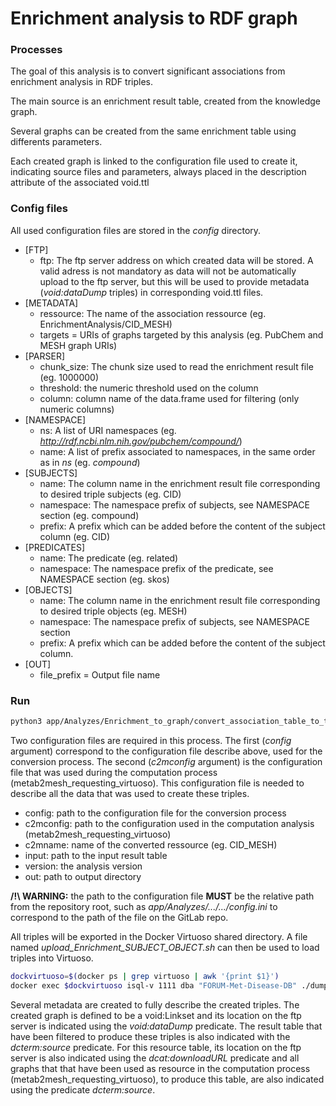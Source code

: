 # Enrichment analysis to RDF graph

### Processes

The goal of this analysis is to convert significant associations from enrichment analysis in RDF triples.

The main source is an enrichment result table, created from the knowledge graph.

Several graphs can be created from the same enrichment table using differents parameters.

Each created graph is linked to the configuration file used to create it, indicating source files and parameters, always placed in the description attribute of the associated void.ttl

### Config files

All used configuration files are stored in the *config* directory.

- [FTP]
  - ftp: The ftp server address on which created data will be stored. A valid adress is not mandatory as data will not be automatically upload to the ftp server, but this will be used to provide metadata (*void:dataDump* triples) in corresponding void.ttl files.
- [METADATA]
  - ressource: The name of the association ressource (eg. EnrichmentAnalysis/CID_MESH) 
  - targets = URIs of graphs targeted by this analysis (eg. PubChem and MESH graph URIs)
- [PARSER] 
  - chunk_size: The chunk size used to read the enrichment result file (eg. 1000000)
  - threshold: the numeric threshold used on the column
  - column: column name of the data.frame used for filtering (only numeric columns)
- [NAMESPACE]
  - ns: A list of URI namespaces (eg. *http://rdf.ncbi.nlm.nih.gov/pubchem/compound/*)
  - name: A list of prefix associated to namespaces, in the same order as in *ns* (eg. *compound*)
- [SUBJECTS]
  - name: The column name in the enrichment result file corresponding to desired triple subjects (eg. CID)
  - namespace: The namespace prefix of subjects, see NAMESPACE section (eg. compound)
  - prefix: A prefix which can be added before the content of the subject column (eg. CID)
- [PREDICATES]
  - name: The predicate (eg. related)
  - namespace: The namespace prefix of the predicate, see NAMESPACE section (eg. skos)
- [OBJECTS]
  - name: The column name in the enrichment result file corresponding to desired triple objects (eg. MESH)
  - namespace: The namespace prefix of subjects, see NAMESPACE section
  - prefix: A prefix which can be added before the content of the subject column.
- [OUT]
  - file_prefix = Output file name

### Run

```bash
python3 app/Analyzes/Enrichment_to_graph/convert_association_table_to_triples.py --config="path/to/config/conversion" --c2mconfig="path/to/config/computation" --c2mname="resource name" --input="path/to/input" --version="version" --out="path/to/out/dir"
```
Two configuration files are required in this process. The first (*config* argument) correspond to the configuration file describe above, used for the conversion process. The second (*c2mconfig* argument) is the configuration file that was used during the computation process (metab2mesh_requesting_virtuoso). This configuration file is needed to describe all the data that was used to create these triples.

- config: path to the configuration file for the conversion process
- c2mconfig: path to the configuration used in the computation analysis (metab2mesh_requesting_virtuoso)
- c2mname: name of the converted ressource (eg. CID_MESH)
- input: path to the input result table
- version: the analysis version
- out: path to output directory

**/!\ WARNING:** the path to the configuration file **MUST** be the relative path from the repository root, such as *app/Analyzes/.../.../config.ini* to correspond to the path of the file on the GitLab repo.

All triples will be exported in the Docker Virtuoso shared directory. A file named *upload_Enrichment_SUBJECT_OBJECT.sh* can then be used to load triples into Virtuoso.

```bash
dockvirtuoso=$(docker ps | grep virtuoso | awk '{print $1}')
docker exec $dockvirtuoso isql-v 1111 dba "FORUM-Met-Disease-DB" ./dumps/*upload_Enrichment_SUBJECT_OBJECT*.sh
```

Several metadata are created to fully describe the created triples. The created graph is defined to be a void:Linkset and its location on the ftp server is indicated using the *void:dataDump* predicate. The result table that have been filtered to produce these triples is also indicated with the *dcterm:source* predicate. For this resource table, its location on the ftp server is also indicated using the *dcat:downloadURL* predicate and all graphs that that have been used as resource in the computation process (metab2mesh_requesting_virtuoso), to produce this table, are also indicated using the predicate *dcterm:source*.